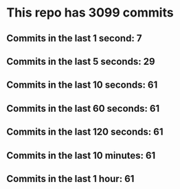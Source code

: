 # This repo has 3099 commits

## Commits in the last 1 second: 7
## Commits in the last 5 seconds: 29
## Commits in the last 10 seconds: 61
## Commits in the last 60 seconds: 61
## Commits in the last 120 seconds: 61
## Commits in the last 10 minutes: 61
## Commits in the last 1 hour: 61
